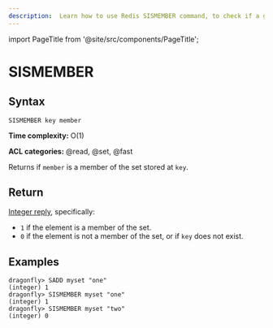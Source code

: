 ```yaml
---
description:  Learn how to use Redis SISMEMBER command, to check if a given value is present in a set.
---
```


import PageTitle from '@site/src/components/PageTitle';

# SISMEMBER

<PageTitle title="Redis SISMEMBER Command (Documentation) | Dragonfly" />

## Syntax

    SISMEMBER key member

**Time complexity:** O(1)

**ACL categories:** @read, @set, @fast

Returns if `member` is a member of the set stored at `key`.

## Return

[Integer reply](https://redis.io/docs/reference/protocol-spec/#integers), specifically:

* `1` if the element is a member of the set.
* `0` if the element is not a member of the set, or if `key` does not exist.

## Examples

```shell
dragonfly> SADD myset "one"
(integer) 1
dragonfly> SISMEMBER myset "one"
(integer) 1
dragonfly> SISMEMBER myset "two"
(integer) 0
```
